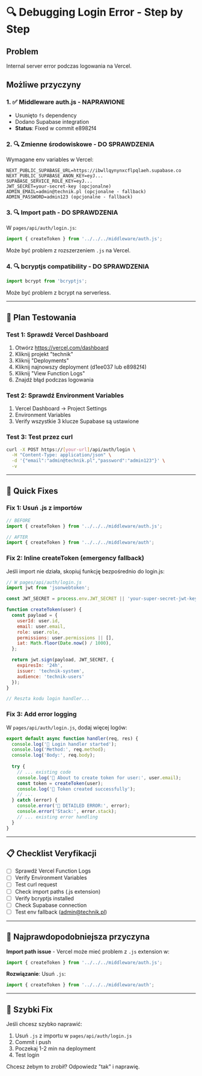 # 🔍 Debugging Login Error - Step by Step

## Problem
Internal server error podczas logowania na Vercel.

## Możliwe przyczyny

### 1. ✅ Middleware auth.js - NAPRAWIONE
- Usunięto `fs` dependency
- Dodano Supabase integration
- **Status**: Fixed w commit e8982f4

### 2. 🔍 Zmienne środowiskowe - DO SPRAWDZENIA

Wymagane env variables w Vercel:
```env
NEXT_PUBLIC_SUPABASE_URL=https://ibwllqynynxcflpqlaeh.supabase.co
NEXT_PUBLIC_SUPABASE_ANON_KEY=eyJ...
SUPABASE_SERVICE_ROLE_KEY=eyJ...
JWT_SECRET=your-secret-key (opcjonalne)
ADMIN_EMAIL=admin@technik.pl (opcjonalne - fallback)
ADMIN_PASSWORD=admin123 (opcjonalne - fallback)
```

### 3. 🔍 Import path - DO SPRAWDZENIA

W `pages/api/auth/login.js`:
```javascript
import { createToken } from '../../../middleware/auth.js';
```

Może być problem z rozszerzeniem `.js` na Vercel.

### 4. 🔍 bcryptjs compatibility - DO SPRAWDZENIA

```javascript
import bcrypt from 'bcryptjs';
```

Może być problem z bcrypt na serverless.

---

## 🧪 Plan Testowania

### Test 1: Sprawdź Vercel Dashboard
1. Otwórz https://vercel.com/dashboard
2. Kliknij projekt "technik"
3. Kliknij "Deployments"
4. Kliknij najnowszy deployment (d1ee037 lub e8982f4)
5. Kliknij "View Function Logs"
6. Znajdź błąd podczas logowania

### Test 2: Sprawdź Environment Variables
1. Vercel Dashboard → Project Settings
2. Environment Variables
3. Verify wszystkie 3 klucze Supabase są ustawione

### Test 3: Test przez curl
```bash
curl -X POST https://[your-url]/api/auth/login \
  -H "Content-Type: application/json" \
  -d '{"email":"admin@technik.pl","password":"admin123"}' \
  -v
```

---

## 🔧 Quick Fixes

### Fix 1: Usuń .js z importów
```javascript
// BEFORE
import { createToken } from '../../../middleware/auth.js';

// AFTER
import { createToken } from '../../../middleware/auth';
```

### Fix 2: Inline createToken (emergency fallback)
Jeśli import nie działa, skopiuj funkcję bezpośrednio do login.js:

```javascript
// W pages/api/auth/login.js
import jwt from 'jsonwebtoken';

const JWT_SECRET = process.env.JWT_SECRET || 'your-super-secret-jwt-key-change-in-production';

function createToken(user) {
  const payload = {
    userId: user.id,
    email: user.email,
    role: user.role,
    permissions: user.permissions || [],
    iat: Math.floor(Date.now() / 1000),
  };

  return jwt.sign(payload, JWT_SECRET, {
    expiresIn: '24h',
    issuer: 'technik-system',
    audience: 'technik-users'
  });
}

// Reszta kodu login handler...
```

### Fix 3: Add error logging
W `pages/api/auth/login.js`, dodaj więcej logów:

```javascript
export default async function handler(req, res) {
  console.log('🔐 Login handler started');
  console.log('Method:', req.method);
  console.log('Body:', req.body);
  
  try {
    // ... existing code
    console.log('🔐 About to create token for user:', user.email);
    const token = createToken(user);
    console.log('🔐 Token created successfully');
    // ...
  } catch (error) {
    console.error('🔐 DETAILED ERROR:', error);
    console.error('Stack:', error.stack);
    // ... existing error handling
  }
}
```

---

## 📋 Checklist Veryfikacji

- [ ] Sprawdź Vercel Function Logs
- [ ] Verify Environment Variables
- [ ] Test curl request
- [ ] Check import paths (.js extension)
- [ ] Verify bcryptjs installed
- [ ] Check Supabase connection
- [ ] Test env fallback (admin@technik.pl)

---

## 🎯 Najprawdopodobniejsza przyczyna

**Import path issue** - Vercel może mieć problem z `.js` extension w:
```javascript
import { createToken } from '../../../middleware/auth.js';
```

**Rozwiązanie**: Usuń `.js`:
```javascript
import { createToken } from '../../../middleware/auth';
```

---

## 🚀 Szybki Fix

Jeśli chcesz szybko naprawić:

1. Usuń `.js` z importu w `pages/api/auth/login.js`
2. Commit i push
3. Poczekaj 1-2 min na deployment
4. Test login

Chcesz żebym to zrobił? Odpowiedz "tak" i naprawię.
